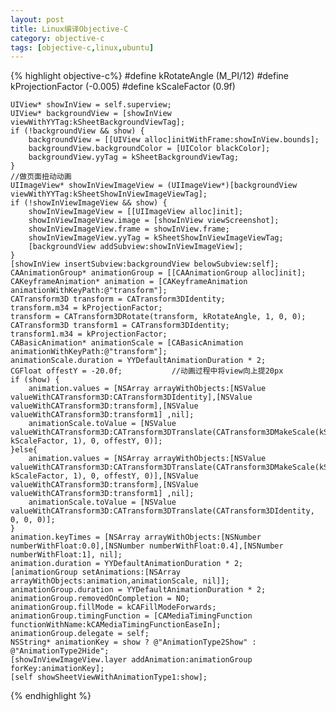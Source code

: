 ```yaml
---
layout: post
title: Linux编译Objective-C 
category: objective-c
tags: [objective-c,linux,ubuntu]
---
```

{% highlight objective-c%}
#define kRotateAngle                                (M_PI/12)
#define kProjectionFactor                           (-0.005)
#define kScaleFactor                                (0.9f)
    
    UIView* showInView = self.superview;
    UIView* backgroundView = [showInView viewWithYYTag:kSheetBackgroundViewTag];
    if (!backgroundView && show) {
        backgroundView = [[UIView alloc]initWithFrame:showInView.bounds];
        backgroundView.backgroundColor = [UIColor blackColor];
        backgroundView.yyTag = kSheetBackgroundViewTag;
    }
    //做页面扭动动画
    UIImageView* showInViewImageView = (UIImageView*)[backgroundView viewWithYYTag:kSheetShowInViewImageViewTag];
    if (!showInViewImageView && show) {
        showInViewImageView = [[UIImageView alloc]init];
        showInViewImageView.image = [showInView viewScreenshot];
        showInViewImageView.frame = showInView.frame;
        showInViewImageView.yyTag = kSheetShowInViewImageViewTag;
        [backgroundView addSubview:showInViewImageView];
    }
    [showInView insertSubview:backgroundView belowSubview:self];
    CAAnimationGroup* animationGroup = [[CAAnimationGroup alloc]init];
    CAKeyframeAnimation* animation = [CAKeyframeAnimation animationWithKeyPath:@"transform"];
    CATransform3D transform = CATransform3DIdentity;
    transform.m34 = kProjectionFactor;
    transform = CATransform3DRotate(transform, kRotateAngle, 1, 0, 0);
    CATransform3D transform1 = CATransform3DIdentity;
    transform1.m34 = kProjectionFactor;
    CABasicAnimation* animationScale = [CABasicAnimation animationWithKeyPath:@"transform"];
    animationScale.duration = YYDefaultAnimationDuration * 2;
    CGFloat offestY = -20.0f;           //动画过程中将view向上提20px
    if (show) {
        animation.values = [NSArray arrayWithObjects:[NSValue valueWithCATransform3D:CATransform3DIdentity],[NSValue valueWithCATransform3D:transform],[NSValue valueWithCATransform3D:transform1] ,nil];
        animationScale.toValue = [NSValue valueWithCATransform3D:CATransform3DTranslate(CATransform3DMakeScale(kScaleFactor, kScaleFactor, 1), 0, offestY, 0)];
    }else{
        animation.values = [NSArray arrayWithObjects:[NSValue valueWithCATransform3D:CATransform3DTranslate(CATransform3DMakeScale(kScaleFactor, kScaleFactor, 1), 0, offestY, 0)],[NSValue valueWithCATransform3D:transform],[NSValue valueWithCATransform3D:transform1] ,nil];
        animationScale.toValue = [NSValue valueWithCATransform3D:CATransform3DTranslate(CATransform3DIdentity, 0, 0, 0)];
    }
    animation.keyTimes = [NSArray arrayWithObjects:[NSNumber numberWithFloat:0.0],[NSNumber numberWithFloat:0.4],[NSNumber numberWithFloat:1], nil];
    animation.duration = YYDefaultAnimationDuration * 2;
    [animationGroup setAnimations:[NSArray arrayWithObjects:animation,animationScale, nil]];
    animationGroup.duration = YYDefaultAnimationDuration * 2;
    animationGroup.removedOnCompletion = NO;
    animationGroup.fillMode = kCAFillModeForwards;
    animationGroup.timingFunction = [CAMediaTimingFunction functionWithName:kCAMediaTimingFunctionEaseIn];
    animationGroup.delegate = self;
    NSString* animationKey = show ? @"AnimationType2Show" : @"AnimationType2Hide";
    [showInViewImageView.layer addAnimation:animationGroup forKey:animationKey];
    [self showSheetViewWithAnimationType1:show];
{% endhighlight %}